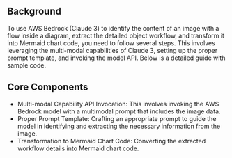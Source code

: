 ## Background
To use AWS Bedrock (Claude 3) to identify the content of an image with a flow inside a diagram, extract the detailed object workflow, and transform it into Mermaid chart code, you need to follow several steps. This involves leveraging the multi-modal capabilities of Claude 3, setting up the proper prompt template, and invoking the model API. Below is a detailed guide with sample code.

## Core Components
- Multi-modal Capability API Invocation: This involves invoking the AWS Bedrock model with a multimodal prompt that includes the image data.
- Proper Prompt Template: Crafting an appropriate prompt to guide the model in identifying and extracting the necessary information from the image.
- Transformation to Mermaid Chart Code: Converting the extracted workflow details into Mermaid chart code.